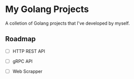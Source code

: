 # My Golang Projects

A colletion of Golang projects that I've developed by myself.

## Roadmap

- [ ] HTTP REST API
- [ ] gRPC API
- [ ] Web Scrapper



